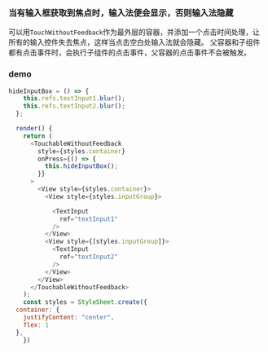 ### 当有输入框获取到焦点时，输入法便会显示，否则输入法隐藏

可以用`TouchWithoutFeedback`作为最外层的容器，并添加一个点击时间处理，让所有的输入控件失去焦点，这样当点击空白处输入法就会隐藏。
父容器和子组件都有点击事件时，会执行子组件的点击事件，父容器的点击事件不会被触发。

### demo

```js
hideInputBox = () => {
    this.refs.textInput1.blur();
    this.refs.textInput2.blur();
  };

  render() {
    return (
      <TouchableWithoutFeedback
        style={styles.container}
        onPress={() => {
          this.hideInputBox();
        }}
      >
        <View style={styles.container}>
          <View style={styles.inputGroup}>

            <TextInput
              ref="textInput1"
            />
          </View>
          <View style={[styles.inputGroup]}>
            <TextInput
              ref="textInput2"
            />
          </View>
        </View>
      </TouchableWithoutFeedback>
    );
    const styles = StyleSheet.create({
  container: {
    justifyContent: "center",
    flex: 1
  },
    })
```
